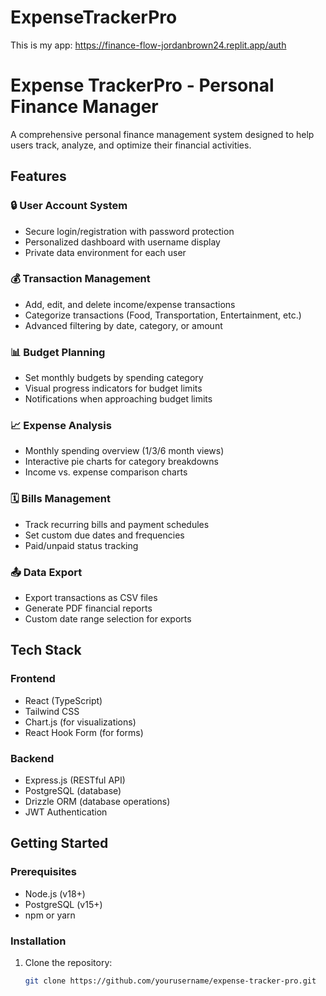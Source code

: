 # ExpenseTrackerPro
This is my app: https://finance-flow-jordanbrown24.replit.app/auth
# Expense TrackerPro - Personal Finance Manager

A comprehensive personal finance management system designed to help users track, analyze, and optimize their financial activities.

## Features

### 🔒 User Account System
- Secure login/registration with password protection
- Personalized dashboard with username display
- Private data environment for each user

### 💰 Transaction Management
- Add, edit, and delete income/expense transactions
- Categorize transactions (Food, Transportation, Entertainment, etc.)
- Advanced filtering by date, category, or amount

### 📊 Budget Planning
- Set monthly budgets by spending category
- Visual progress indicators for budget limits
- Notifications when approaching budget limits

### 📈 Expense Analysis
- Monthly spending overview (1/3/6 month views)
- Interactive pie charts for category breakdowns
- Income vs. expense comparison charts

### 🗓 Bills Management
- Track recurring bills and payment schedules
- Set custom due dates and frequencies
- Paid/unpaid status tracking

### 📤 Data Export
- Export transactions as CSV files
- Generate PDF financial reports
- Custom date range selection for exports

## Tech Stack

### Frontend
- React (TypeScript)
- Tailwind CSS
- Chart.js (for visualizations)
- React Hook Form (for forms)

### Backend
- Express.js (RESTful API)
- PostgreSQL (database)
- Drizzle ORM (database operations)
- JWT Authentication

## Getting Started

### Prerequisites
- Node.js (v18+)
- PostgreSQL (v15+)
- npm or yarn

### Installation
1. Clone the repository:
   ```bash
   git clone https://github.com/yourusername/expense-tracker-pro.git

